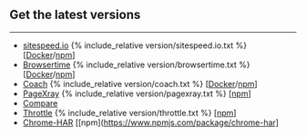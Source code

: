 ## Get the latest versions
* * *

 * [sitespeed.io](/documentation/sitespeed.io/) {% include_relative version/sitespeed.io.txt %} [[Docker](https://hub.docker.com/r/sitespeedio/sitespeed.io/)/[npm](https://www.npmjs.com/package/sitespeed.io)]
 * [Browsertime](/documentation/browsertime/) {% include_relative version/browsertime.txt %} [[Docker](https://hub.docker.com/r/sitespeedio/browsertime/)/[npm](https://www.npmjs.com/package/browsertime)]
 * [Coach](/documentation/coach/) {% include_relative version/coach.txt %} [[Docker](https://hub.docker.com/r/sitespeedio/coach/)/[npm](https://www.npmjs.com/package/webcoach)]
 * [PageXray](/documentation/pagexray/) {% include_relative version/pagexray.txt %} [[npm](https://www.npmjs.com/package/pagexray)]
 * [Compare](https://compare.sitespeed.io/)
 * [Throttle](/documentation/throttle/) {% include_relative version/throttle.txt %} [[npm](https://www.npmjs.com/package/@sitespeed.io/throttle)]
  * [Chrome-HAR](/documentation/chrome-har/) [[npm](https://www.npmjs.com/package/chrome-har]
